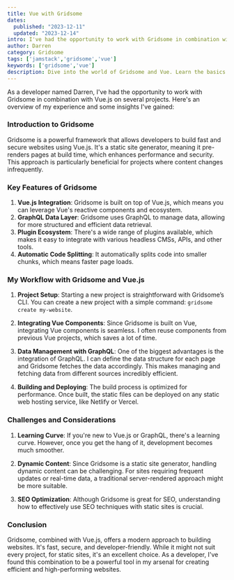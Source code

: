 ```yaml
---
title: Vue with Gridsome
dates: 
  published: "2023-12-11"
  updated: "2023-12-14"
intro: I've had the opportunity to work with Gridsome in combination with Vue.js on several projects.
author: Darren
category: Gridsome
tags: ['jamstack','gridsome','vue']
keywords: ['gridsome','vue']
description: Dive into the world of Gridsome and Vue. Learn the basics of integrating these powerful tools to build fast, modern websites.
---
```


As a developer named Darren, I've had the opportunity to work with Gridsome in combination with Vue.js on several projects. Here's an overview of my experience and some insights I've gained:

### Introduction to Gridsome

Gridsome is a powerful framework that allows developers to build fast and secure websites using Vue.js. It's a static site generator, meaning it pre-renders pages at build time, which enhances performance and security. This approach is particularly beneficial for projects where content changes infrequently.

### Key Features of Gridsome

1. **Vue.js Integration**: Gridsome is built on top of Vue.js, which means you can leverage Vue's reactive components and ecosystem.
2. **GraphQL Data Layer**: Gridsome uses GraphQL to manage data, allowing for more structured and efficient data retrieval.
3. **Plugin Ecosystem**: There's a wide range of plugins available, which makes it easy to integrate with various headless CMSs, APIs, and other tools.
4. **Automatic Code Splitting**: It automatically splits code into smaller chunks, which means faster page loads.

### My Workflow with Gridsome and Vue.js

1. **Project Setup**: Starting a new project is straightforward with Gridsome’s CLI. You can create a new project with a simple command: `gridsome create my-website`.

2. **Integrating Vue Components**: Since Gridsome is built on Vue, integrating Vue components is seamless. I often reuse components from previous Vue projects, which saves a lot of time.

3. **Data Management with GraphQL**: One of the biggest advantages is the integration of GraphQL. I can define the data structure for each page and Gridsome fetches the data accordingly. This makes managing and fetching data from different sources incredibly efficient.

4. **Building and Deploying**: The build process is optimized for performance. Once built, the static files can be deployed on any static web hosting service, like Netlify or Vercel.

### Challenges and Considerations

1. **Learning Curve**: If you're new to Vue.js or GraphQL, there's a learning curve. However, once you get the hang of it, development becomes much smoother.

2. **Dynamic Content**: Since Gridsome is a static site generator, handling dynamic content can be challenging. For sites requiring frequent updates or real-time data, a traditional server-rendered approach might be more suitable.

3. **SEO Optimization**: Although Gridsome is great for SEO, understanding how to effectively use SEO techniques with static sites is crucial.

### Conclusion

Gridsome, combined with Vue.js, offers a modern approach to building websites. It's fast, secure, and developer-friendly. While it might not suit every project, for static sites, it's an excellent choice. As a developer, I've found this combination to be a powerful tool in my arsenal for creating efficient and high-performing websites.